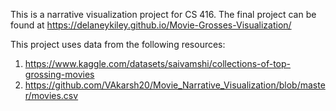 This is a narrative visualization project for CS 416. The final project can be found at https://delaneykiley.github.io/Movie-Grosses-Visualization/

This project uses data from the following resources:
1) https://www.kaggle.com/datasets/saivamshi/collections-of-top-grossing-movies
2) https://github.com/VAkarsh20/Movie_Narrative_Visualization/blob/master/movies.csv
